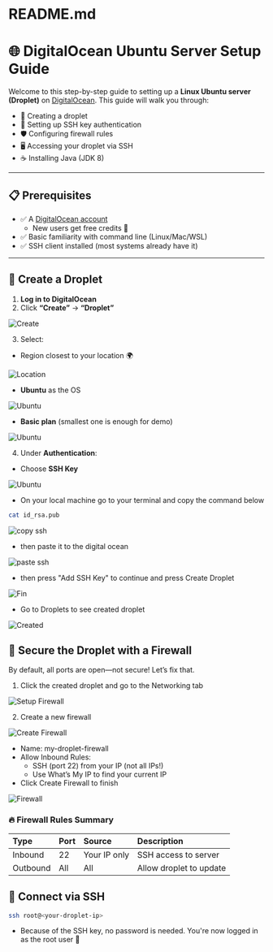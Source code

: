 # README.md

# 🌐 DigitalOcean Ubuntu Server Setup Guide

Welcome to this step-by-step guide to setting up a **Linux Ubuntu server (Droplet)** on [DigitalOcean](https://www.digitalocean.com/). This guide will walk you through:

- 🔧 Creating a droplet
- 🔐 Setting up SSH key authentication
- 🛡️ Configuring firewall rules
- 🖥️ Accessing your droplet via SSH
- ☕ Installing Java (JDK 8)

---

## 📋 Prerequisites

- ✅ A [DigitalOcean account](https://www.digitalocean.com/)
  - New users get free credits 💸
- ✅ Basic familiarity with command line (Linux/Mac/WSL)
- ✅ SSH client installed (most systems already have it)

---

## 🚀 Create a Droplet

1. **Log in to DigitalOcean**
2. Click **“Create”** → **“Droplet”**

![Create](Images/createdroplet.png)

3. Select:

- Region closest to your location 🌍

![Location](Images/location.png)

- **Ubuntu** as the OS

![Ubuntu](Images/ubuntu.png)

- **Basic plan** (smallest one is enough for demo)

![Ubuntu](Images/basicplan.png)

4. Under **Authentication**:

- Choose **SSH Key**

![Ubuntu](Images/basicplan.png)

- On your local machine go to your terminal and copy the command below

```bash
cat id_rsa.pub
```

![copy ssh](Images/copyssh.png)

- then paste it to the digital ocean

![paste ssh](Images/pastessh.png)

- then press "Add SSH Key" to continue and press Create Droplet

![Fin](Images/finDroplet.png)

- Go to Droplets to see created droplet

![Created](Images/createdDroplet.png)

## 🔐 Secure the Droplet with a Firewall

By default, all ports are open—not secure! Let’s fix that.

1. Click the created droplet and go to the Networking tab

![Setup Firewall](Images/editFirewall.png)

2. Create a new firewall

![Create Firewall](Images/createFirewall.png)

- Name: my-droplet-firewall
- Allow Inbound Rules:
  - SSH (port 22) from your IP (not all IPs!)
  - Use What’s My IP to find your current IP
- Click Create Firewall to finish

![Firewall](Images/createFW.png)

### 🔥 Firewall Rules Summary

| Type     | Port | Source       | Description             |
| :------- | :--- | :----------- | :---------------------- |
| Inbound  | 22   | Your IP only | SSH access to server    |
| Outbound | All  | All          | Allow droplet to update |

## 🔌 Connect via SSH

```bash
ssh root@<your-droplet-ip>
```

- Because of the SSH key, no password is needed. You're now logged in as the root user 🎉
